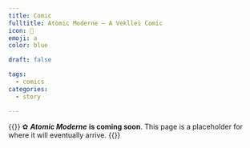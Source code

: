 ```yaml
---
title: Comic
fulltitle: Atomic Moderne — A Vekllei Comic
icon: 💫
emoji: a
color: blue

draft: false

tags:
  - comics
categories:
  - story

---
```

{{<note>}}
✿ ***Atomic Moderne*** **is coming soon**. This page is a placeholder for where it will eventually arrive.
{{</note>}}

